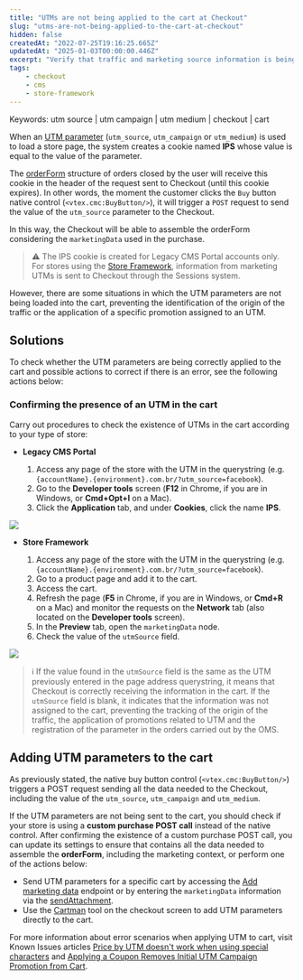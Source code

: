 ```yaml
---
title: "UTMs are not being applied to the cart at Checkout"
slug: "utms-are-not-being-applied-to-the-cart-at-checkout"
hidden: false
createdAt: "2022-07-25T19:16:25.665Z"
updatedAt: "2025-01-03T00:00:00.446Z"
excerpt: "Verify that traffic and marketing source information is being attributed to your store's carts."
tags:
    - checkout
    - cms
    - store-framework
---
```

Keywords: utm source | utm campaign | utm medium | checkout | cart

When an [UTM parameter](https://help.vtex.com/en/tutorial/what-are-utm-source-utm-campaign-and-utm-medium--2wTz7QJ8KUG6skGAoAQuii) (`utm_source`, `utm_campaign` or `utm_medium`) is used to load a store page, the system creates a cookie named **IPS** whose value is equal to the value of the parameter.

The [orderForm](https://developers.vtex.com/docs/guides/orderform-fields) structure of orders closed by the user will receive this cookie in the header of the request sent to Checkout (until this cookie expires). In other words, the moment the customer clicks the `Buy` button native control (`<vtex.cmc:BuyButton/>`), it will trigger a `POST` request to send the value of the `utm_source` parameter to the Checkout.

In this way, the Checkout will be able to assemble the orderForm considering the `marketingData` used in the purchase.

> ⚠️ The IPS cookie is created for Legacy CMS Portal accounts only. For stores using the [Store Framework](https://developers.vtex.com/docs/guides/vtex-io-documentation-what-is-vtex-store-framework), information from marketing UTMs is sent to Checkout through the Sessions system.

However, there are some situations in which the UTM parameters are not being loaded into the cart, preventing the identification of the origin of the traffic or the application of a specific promotion assigned to an UTM.

## Solutions

To check whether the UTM parameters are being correctly applied to the cart and possible actions to correct if there is an error, see the following actions below:

### Confirming the presence of an UTM in the cart

Carry out procedures to check the existence of UTMs in the cart according to your type of store:

- **Legacy CMS Portal**

  1. Access any page of the store with the UTM in the querystring (e.g. `{accountName}.{environment}.com.br/?utm_source=facebook`).
  2. Go to the **Developer tools** screen (**F12** in Chrome, if you are in Windows, or **Cmd+Opt+I** on a Mac).
  3. Click the **Application** tab, and under **Cookies**, click the name **IPS**.

![](https://cdn.jsdelivr.net/gh/vtexdocs/dev-portal-content@main/images/check-marketing-utms-used-at-checkout-0.PNG)

- **Store Framework**

  1. Access any page of the store with the UTM in the querystring (e.g. `{accountName}.{environment}.com.br/?utm_source=facebook`).
  2. Go to a product page and add it to the cart.
  3. Access the cart.
  4. Refresh the page (**F5** in Chrome, if you are in Windows, or **Cmd+R** on a Mac) and monitor the requests on the **Network** tab (also located on the **Developer tools** screen).
  5. In the **Preview** tab, open the `marketingData` node.
  6. Check the value of the `utmSource` field.

![](https://cdn.jsdelivr.net/gh/vtexdocs/dev-portal-content@main/images/check-marketing-utms-used-at-checkout-1.PNG)

> ℹ️ If the value found in the `utmSource` field is the same as the UTM previously entered in the page address querystring, it means that Checkout is correctly receiving the information in the cart. If the `utmSource` field is blank, it indicates that the information was not assigned to the cart, preventing the tracking of the origin of the traffic, the application of promotions related to UTM and the registration of the parameter in the orders carried out by the OMS.

## Adding UTM parameters to the cart

As previously stated, the native buy button control (`<vtex.cmc:BuyButton/>`) triggers a POST request sending all the data needed to the Checkout, including the value of the `utm_source`, `utm_campaign` and `utm_medium`.

If the UTM parameters are not being sent to the cart, you should check if your store is using a **custom purchase POST call** instead of the native control. After confirming the existence of a custom purchase POST call, you can update its settings to ensure that contains all the data needed to assemble the **orderForm**, including the marketing context, or perform one of the actions below:

- Send UTM parameters for a specific cart by accessing the [Add marketing data](https://developers.vtex.com/docs/api-reference/checkout-api#post-/api/checkout/pub/orderForm/-orderFormId-/attachments/marketingData) endpoint or by entering the `marketingData` information via the [sendAttachment](https://developers.vtex.com/docs/guides/vtexjs-for-checkout#sendattachmentattachmentid-attachment-expectedorderformsections).
- Use the [Cartman](https://help.vtex.com/tutorial/configurar-o-cartman--1ACMTStZYkMqB0lTgwg451#define-marketing-data) tool on the checkout screen to add UTM parameters directly to the cart.

For more information about error scenarios when applying UTM to cart, visit Known Issues articles [Price by UTM doesn&#39;t work when using special characters](https://help.vtex.com/en/known-issues/price-by-utm-doesnt-work-when-using-special-characters--5vQnjYgbE48426q2e6GMUY) and [Applying a Coupon Removes Initial UTM Campaign Promotion from Cart](https://help.vtex.com/en/known-issues/applying-a-coupon-removes-initial-utm-campaign-promotion-from-cart--2A1S6PgEwD9SgQo1UHrFFS).
